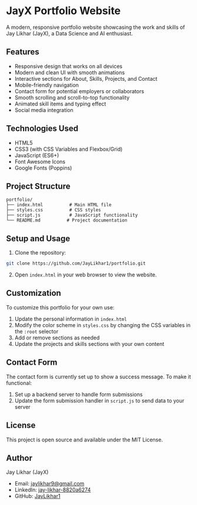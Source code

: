# JayX Portfolio Website

A modern, responsive portfolio website showcasing the work and skills of Jay Likhar (JayX), a Data Science and AI enthusiast.

## Features

- Responsive design that works on all devices
- Modern and clean UI with smooth animations
- Interactive sections for About, Skills, Projects, and Contact
- Mobile-friendly navigation
- Contact form for potential employers or collaborators
- Smooth scrolling and scroll-to-top functionality
- Animated skill items and typing effect
- Social media integration

## Technologies Used

- HTML5
- CSS3 (with CSS Variables and Flexbox/Grid)
- JavaScript (ES6+)
- Font Awesome Icons
- Google Fonts (Poppins)

## Project Structure

```
portfolio/
├── index.html          # Main HTML file
├── styles.css          # CSS styles
├── script.js           # JavaScript functionality
└── README.md          # Project documentation
```

## Setup and Usage

1. Clone the repository:
```bash
git clone https://github.com/JayLikhar1/portfolio.git
```

2. Open `index.html` in your web browser to view the website.

## Customization

To customize this portfolio for your own use:

1. Update the personal information in `index.html`
2. Modify the color scheme in `styles.css` by changing the CSS variables in the `:root` selector
3. Add or remove sections as needed
4. Update the projects and skills sections with your own content

## Contact Form

The contact form is currently set up to show a success message. To make it functional:

1. Set up a backend server to handle form submissions
2. Update the form submission handler in `script.js` to send data to your server

## License

This project is open source and available under the MIT License.

## Author

Jay Likhar (JayX)
- Email: jaylikhar9@gmail.com
- LinkedIn: [jay-likhar-8820a6274](https://linkedin.com/in/jay-likhar-8820a6274)
- GitHub: [JayLikhar1](https://github.com/JayLikhar1) 